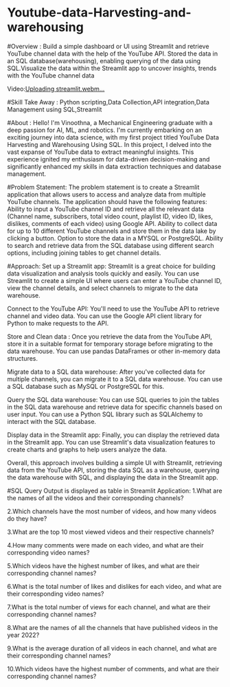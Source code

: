 # Youtube-data-Harvesting-and-warehousing

#Overview :
Build a simple dashboard or UI using Streamlit and retrieve YouTube channel data with the help of the YouTube API. Stored the data in an SQL database(warehousing), enabling querying of the data using SQL.Visualize the data within the Streamlit app to uncover insights, trends with the YouTube channel data

Video:[Uploading streamlit.webm...]()

#Skill Take Away :
Python scripting,Data Collection,API integration,Data Management using SQL,Streamlit

#About :
Hello! I'm Vinoothna, a Mechanical Engineering graduate with a deep passion for AI, ML, and robotics. I'm currently embarking on an exciting journey into data science, with my first project titled YouTube Data Harvesting and Warehousing Using SQL. In this project, I delved into the vast expanse of YouTube data to extract meaningful insights. This experience ignited my enthusiasm for data-driven decision-making and significantly enhanced my skills in data extraction techniques and database management.

#Problem Statement:
The problem statement is to create a Streamlit application that allows users to access and analyze data from multiple YouTube channels.
The application should have the following features:
  Ability to input a YouTube channel ID and retrieve all the relevant data (Channel name, subscribers, total video count, playlist ID, video ID, likes, dislikes, comments of each video) using Google API.
 Ability to collect data for up to 10 different YouTube channels and store them in the data lake by clicking a button.
 Option to store the data in a MYSQL or PostgreSQL.
Ability to search and retrieve data from the SQL database using different search options, including joining tables to get channel details.

#Approach:
Set up a Streamlit app: Streamlit is a great choice for building data visualization and analysis tools quickly and easily. You can use Streamlit to create a simple UI where users can enter a YouTube channel ID, view the channel details, and select channels to migrate to the data warehouse.


Connect to the YouTube API: You'll need to use the YouTube API to retrieve channel and video data. You can use the Google API client library for Python to make requests to the API.

Store and Clean data : Once you retrieve the data from the YouTube API, store it in a suitable format for temporary storage before migrating to the data warehouse. You can use pandas DataFrames or other in-memory data structures.

Migrate data to a SQL data warehouse: After you've collected data for multiple channels, you can migrate it to a SQL data warehouse. You can use a SQL database such as MySQL or PostgreSQL for this.

Query the SQL data warehouse: You can use SQL queries to join the tables in the SQL data warehouse and retrieve data for specific channels based on user input. You can use a Python SQL library such as SQLAlchemy to interact with the SQL database.

Display data in the Streamlit app: Finally, you can display the retrieved data in the Streamlit app. You can use Streamlit's data visualization features to create charts and graphs to help users analyze the data.

Overall, this approach involves building a simple UI with Streamlit, retrieving data from the YouTube API, storing the data SQL as a warehouse, querying the data warehouse with SQL, and displaying the data in the Streamlit app.

#SQL Query Output is displayed as table in Streamlit Application:
1.What are the names of all the videos and their corresponding channels?


2.Which channels have the most number of videos, and how many videos do
 they have?

 
3.What are the top 10 most viewed videos and their respective channels?


4.How many comments were made on each video, and what are their
 corresponding video names?

 
5.Which videos have the highest number of likes, and what are their 
corresponding channel names?


6.What is the total number of likes and dislikes for each video, and what are 
their corresponding video names?


7.What is the total number of views for each channel, and what are their 
corresponding channel names?


8.What are the names of all the channels that have published videos in the year
 2022?

 
9.What is the average duration of all videos in each channel, and what are their 
corresponding channel names?


10.Which videos have the highest number of comments, and what are their 
corresponding channel names?
